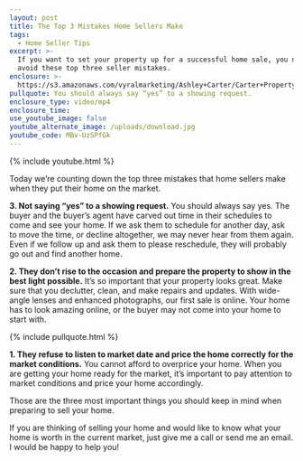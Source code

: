 ```yaml
---
layout: post
title: The Top 3 Mistakes Home Sellers Make
tags:
  - Home Seller Tips
excerpt: >-
  If you want to set your property up for a successful home sale, you need to
  avoid these top three seller mistakes.
enclosure: >-
  https://s3.amazonaws.com/vyralmarketing/Ashley+Carter/Carter+Property+Group-+3+Biggest+Seller+Mistakes.mp4
pullquote: You should always say “yes” to a showing request.
enclosure_type: video/mp4
enclosure_time:
use_youtube_image: false
youtube_alternate_image: /uploads/download.jpg
youtube_code: MBv-UzSPfGk
---
```


{% include youtube.html %}

Today we’re counting down the top three mistakes that home sellers make when they put their home on the market.&nbsp;

**3. Not saying “yes” to a showing request.** You should always say yes. The buyer and the buyer’s agent have carved out time in their schedules to come and see your home. If we ask them to schedule for another day, ask to move the time, or decline altogether, we may never hear from them again. Even if we follow up and ask them to please reschedule, they will probably go out and find another home.&nbsp;

**2. They don’t rise to the occasion and prepare the property to show in the best light possible.** It’s so important that your property looks great. Make sure that you declutter, clean, and make repairs and updates. With wide-angle lenses and enhanced photographs, our first sale is online. Your home has to look amazing online, or the buyer may not come into your home to start with. &nbsp;

{% include pullquote.html %}

**1. They refuse to listen to market date and price the home correctly for the market conditions.** You cannot afford to overprice your home. When you are getting your home ready for the market, it’s important to pay attention to market conditions and price your home accordingly.&nbsp;

Those are the three most important things you should keep in mind when preparing to sell your home.&nbsp;

If you are thinking of selling your home and would like to know what your home is worth in the current market, just give me a call or send me an email. I would be happy to help you!<br>&nbsp;